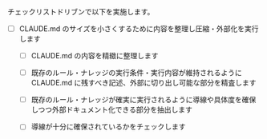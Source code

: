 チェックリストドリブンで以下を実施します。

- [ ] CLAUDE.md のサイズを小さくするために内容を整理し圧縮・外部化を実行します
    - [ ] CLAUDE.md の内容を精緻に整理します
    - [ ] 既存のルール・ナレッジの実行条件・実行内容が維持されるように CLAUDE.md に残すべき記述、外部に切り出し可能な部分を精査します
    - [ ] 既存のルール・ナレッジが確実に実行されるように導線や具体度を確保しつつ外部ドキュメント化できる部分を抽出します
    - [ ] 導線が十分に確保されているかをチェックします

